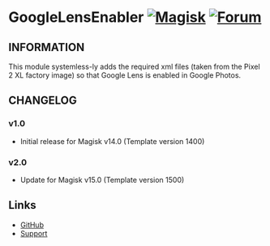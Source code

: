 # GoogleLensEnabler [![Magisk](https://img.shields.io/badge/Magisk-14%2B-00B39B.svg?style=flat-square)](https://forum.xda-developers.com/apps/magisk/official-magisk-v7-universal-systemless-t3473445) [![Forum](https://img.shields.io/badge/XDA-Forums-f59714.svg?style=flat-square)](https://forum.xda-developers.com/oneplus-5/themes/magisk-enable-google-lens-google-photos-t3694140)

## INFORMATION
This module systemless-ly adds the required xml files (taken from the Pixel 2 XL factory image) so that Google Lens is enabled in Google Photos.

## CHANGELOG

### v1.0
- Initial release for Magisk v14.0 (Template version 1400)

### v2.0
- Update for Magisk v15.0 (Template version 1500)

## Links
* [GitHub](https://github.com/Magisk-Modules-Repo/GoogleLensEnabler)
* [Support](https://forum.xda-developers.com/oneplus-5/themes/magisk-enable-google-lens-google-photos-t3694140)